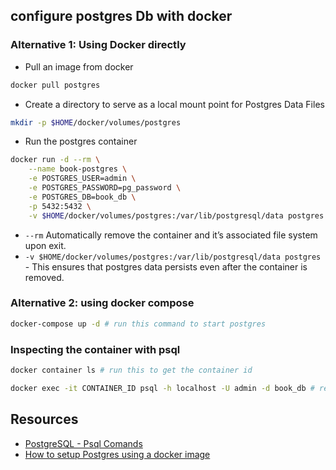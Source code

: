 
## configure postgres Db with docker
### Alternative 1: Using Docker directly
- Pull an image from docker 
```bash
docker pull postgres
```
- Create a directory to serve as a local mount point for Postgres Data Files

```bash
mkdir -p $HOME/docker/volumes/postgres 
```
- Run the postgres container
```bash
docker run -d --rm \
    --name book-postgres \
    -e POSTGRES_USER=admin \
    -e POSTGRES_PASSWORD=pg_password \
    -e POSTGRES_DB=book_db \
    -p 5432:5432 \
    -v $HOME/docker/volumes/postgres:/var/lib/postgresql/data postgres
```
-  `--rm`  Automatically remove the container and it’s associated file system upon exit.
- `-v $HOME/docker/volumes/postgres:/var/lib/postgresql/data postgres` -  This ensures that postgres data persists even after the container is removed.


### Alternative 2: using docker compose
 ```bash
 docker-compose up -d # run this command to start postgres
 ```

### Inspecting the container with psql
```bash 
docker container ls # run this to get the container id
```

```bash
docker exec -it CONTAINER_ID psql -h localhost -U admin -d book_db # replace the CONTAINER_ID to inspect the postgres container using psql
```


## Resources
- [PostgreSQL - Psql Comands](https://www.geeksforgeeks.org/postgresql-psql-commands/)
- [How to setup Postgres using a docker image](https://hackernoon.com/dont-install-postgres-docker-pull-postgres-bee20e200198)